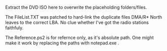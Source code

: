 Extract the DVD ISO here to overwrite the placeholding folders/files.

The FileList.TXT was patched to hard-link the duplicate files DMA/R* North leaves to the correct LBA.  No clue whether I've got the radio stations faithfuly.

The Reference.ps2 is for refernce only, as it's absolute path.
One might make it work by replacing the paths with notepad.exe . 
